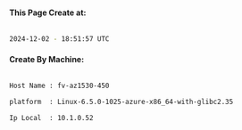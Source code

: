 
   
#### This Page Create at:

```bash

2024-12-02 - 18:51:57 UTC

```

#### Create By Machine:

```bash

Host Name : fv-az1530-450

platform  : Linux-6.5.0-1025-azure-x86_64-with-glibc2.35

Ip Local  : 10.1.0.52

```

